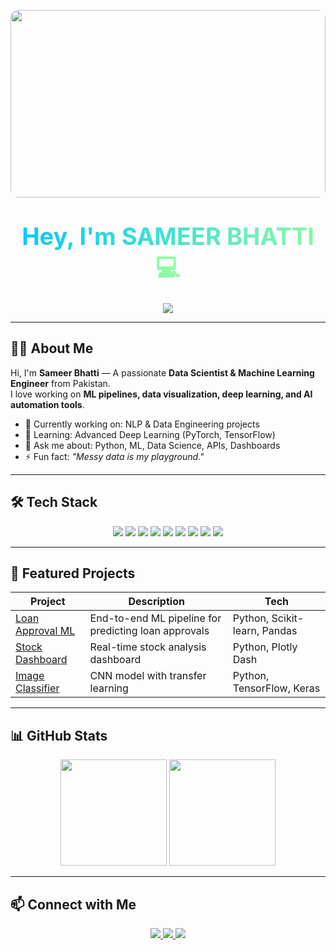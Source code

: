 <!-- ====== Banner Section ====== -->
<div align="center">

  <!-- Banner Background with Coding GIF -->
  <img src="https://media.giphy.com/media/qgQUggAC3Pfv687qPC/giphy.gif" 
       width="100%" height="300px" 
       style="border-radius:12px; object-fit:cover;" />

  <!-- Overlay Title -->
  <h1 align="center">
    <span style="font-size:38px; font-weight:bold; background: linear-gradient(90deg,#00C9FF,#92FE9D); -webkit-background-clip:text; color:transparent;">
      Hey, I'm SAMEER BHATTI 💻
    </span>
  </h1>

  <!-- Typing Animation -->
  <p align="center">
    <img src="https://readme-typing-svg.herokuapp.com?size=22&color=00C9FF&center=true&vCenter=true&width=500&lines=Data+Scientist+%7C+ML+Engineer;Building+Scalable+ML+Pipelines;Automating+Data+Ops;Turning+Raw+Data+into+Insights" />
  </p>

</div>

---

## 👨‍💻 About Me  
Hi, I'm **Sameer Bhatti** — A passionate **Data Scientist & Machine Learning Engineer** from Pakistan.  
I love working on **ML pipelines, data visualization, deep learning, and AI automation tools**.

- 🔭 Currently working on: NLP & Data Engineering projects  
- 🌱 Learning: Advanced Deep Learning (PyTorch, TensorFlow)  
- 💬 Ask me about: Python, ML, Data Science, APIs, Dashboards  
- ⚡ Fun fact: *"Messy data is my playground."*  

---

## 🛠 Tech Stack  
<p align="center">
  <img src="https://img.shields.io/badge/Python-3670A0?style=for-the-badge&logo=python&logoColor=white"/>
  <img src="https://img.shields.io/badge/Pandas-150458?style=for-the-badge&logo=pandas"/>
  <img src="https://img.shields.io/badge/NumPy-013243?style=for-the-badge&logo=numpy"/>
  <img src="https://img.shields.io/badge/Scikit--learn-F7931E?style=for-the-badge&logo=scikit-learn"/>
  <img src="https://img.shields.io/badge/TensorFlow-FF6F00?style=for-the-badge&logo=tensorflow"/>
  <img src="https://img.shields.io/badge/PyTorch-EE4C2C?style=for-the-badge&logo=pytorch"/>
  <img src="https://img.shields.io/badge/Plotly-3F4F75?style=for-the-badge&logo=plotly"/>
  <img src="https://img.shields.io/badge/Docker-2496ED?style=for-the-badge&logo=docker"/>
  <img src="https://img.shields.io/badge/GitHub_Actions-2088FF?style=for-the-badge&logo=github-actions"/>
</p>

---

## 🚀 Featured Projects  
| Project | Description | Tech |
|---------|-------------|------|
| [Loan Approval ML](#) | End-to-end ML pipeline for predicting loan approvals | Python, Scikit-learn, Pandas |
| [Stock Dashboard](#) | Real-time stock analysis dashboard | Python, Plotly Dash |
| [Image Classifier](#) | CNN model with transfer learning | Python, TensorFlow, Keras |

---

## 📊 GitHub Stats  
<p align="center">
  <img src="https://github-readme-stats.vercel.app/api?username=SAMEERBHATTI4065&show_icons=true&theme=radical" height="170"/>
  <img src="https://github-readme-streak-stats.herokuapp.com/?user=SAMEERBHATTI4065&theme=radical" height="170"/>
</p>

---

## 📫 Connect with Me  
<p align="center">
  <a href="https://www.linkedin.com/in/sameer-zaheer-bhatti-b57707342/" target="_blank">
    <img src="https://img.shields.io/badge/LinkedIn-0A66C2?style=for-the-badge&logo=linkedin&logoColor=white"/>
  </a>
  <a href="https://twitter.com/your-twitter" target="_blank">
    <img src="https://img.shields.io/badge/Twitter-1DA1F2?style=for-the-badge&logo=twitter&logoColor=white"/>
  </a>
  <a href="mailto:your.bhattigofficial777888@gmail.com">
    <img src="https://img.shields.io/badge/Email-D14836?style=for-the-badge&logo=gmail&logoColor=white"/>
  </a>
</p>
